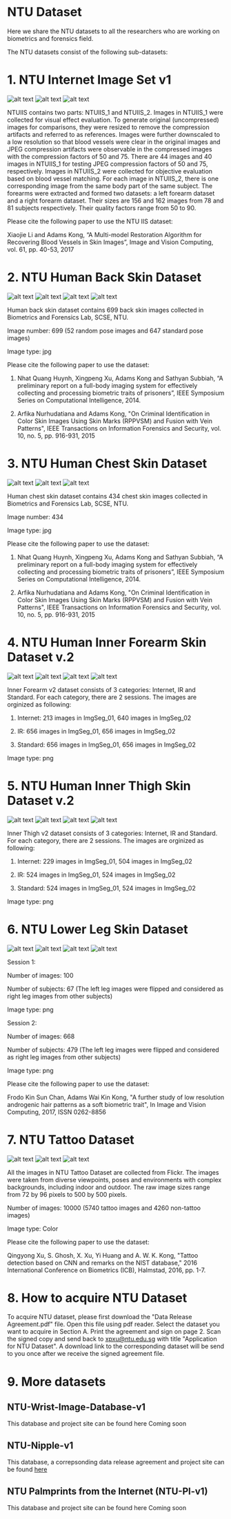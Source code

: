 # NTU Dataset
Here we share the NTU datasets to all the researchers who are working on biometrics and forensics field.

The NTU datasets consist of the following sub-datasets:
# 1. NTU Internet Image Set v1

![alt text](https://github.com/BFLTeam/NTU_Dataset/blob/master/Sample%20Images/Internet%20Images/02.jpg) ![alt text](https://github.com/BFLTeam/NTU_Dataset/blob/master/Sample%20Images/Internet%20Images/15.jpg) ![alt text](https://github.com/BFLTeam/NTU_Dataset/blob/master/Sample%20Images/Internet%20Images/29.jpg)

NTUIIS contains two parts: NTUIIS_1 and NTUIIS_2. Images in NTUIIS_1 were collected for visual effect evaluation. To generate original (uncompressed) images for comparisons, they were resized to remove the compression artifacts and referred to as references. Images were further downscaled to a low resolution so that blood vessels were clear in the original images and JPEG compression artifacts were observable in the compressed images with the compression factors of 50 and 75. There are 44 images and 40 images in NTUIIS_1 for testing JPEG compression factors of 50 and 75, respectively. Images in NTUIIS_2 were collected for objective evaluation based on blood vessel matching. For each image in NTUIIS_2, there is one corresponding image from the same body part of the same subject. The forearms were extracted and formed two datasets: a left forearm dataset and a right forearm dataset. Their sizes are 156 and 162 images from 78 and 81 subjects respectively. Their quality factors range from 50 to 90. 

Please cite the following paper to use the NTU IIS dataset:

Xiaojie Li and Adams Kong, “A Multi-model Restoration Algorithm for Recovering Blood Vessels in Skin Images”, Image and Vision Computing, vol. 61, pp. 40-53, 2017


# 2. NTU Human Back Skin Dataset

![alt text](https://github.com/BFLTeam/NTU_Dataset/blob/master/Sample%20Images/Back/0182_02_02.jpg) ![alt text](https://github.com/BFLTeam/NTU_Dataset/blob/master/Sample%20Images/Back/0184_01_01.jpg) ![alt text](https://github.com/BFLTeam/NTU_Dataset/blob/master/Sample%20Images/Back/0187_01_01.jpg) ![alt text](https://github.com/BFLTeam/NTU_Dataset/blob/master/Sample%20Images/Back/0188_01_01.jpg)

Human back skin dataset contains 699 back skin images collected in Biometrics and Forensics Lab, SCSE, NTU.

Image number: 699 (52 random pose images and 647 standard pose images)

Image type: jpg

Please cite the following paper to use the dataset:

1. Nhat Quang Huynh, Xingpeng Xu, Adams Kong and Sathyan Subbiah, “A preliminary report on a full-body imaging system for effectively collecting and processing biometric traits of prisoners”, IEEE Symposium Series on Computational Intelligence, 2014.

2. Arfika Nurhudatiana and Adams Kong, "On Criminal Identification in Color Skin Images Using Skin Marks (RPPVSM) and Fusion with Vein Patterns", IEEE Transactions on Information Forensics and Security, vol. 10, no. 5, pp. 916-931, 2015


# 3. NTU Human Chest Skin Dataset

![alt text](https://github.com/BFLTeam/NTU_Dataset/blob/master/Sample%20Images/Chest/0174_01_01.jpg) ![alt text](https://github.com/BFLTeam/NTU_Dataset/blob/master/Sample%20Images/Chest/0181_01_01.jpg) ![alt text](https://github.com/BFLTeam/NTU_Dataset/blob/master/Sample%20Images/Chest/0191_01_01.jpg)

Human chest skin dataset contains 434 chest skin images collected in Biometrics and Forensics Lab, SCSE, NTU.

Image number: 434

Image type: jpg

Please cite the following paper to use the dataset:

1. Nhat Quang Huynh, Xingpeng Xu, Adams Kong and Sathyan Subbiah, “A preliminary report on a full-body imaging system for effectively collecting and processing biometric traits of prisoners”, IEEE Symposium Series on Computational Intelligence, 2014.

2. Arfika Nurhudatiana and Adams Kong, "On Criminal Identification in Color Skin Images Using Skin Marks (RPPVSM) and Fusion with Vein Patterns", IEEE Transactions on Information Forensics and Security, vol. 10, no. 5, pp. 916-931, 2015


# 4. NTU Human Inner Forearm Skin Dataset v.2

![alt text](https://github.com/BFLTeam/NTU_Dataset/blob/master/Sample%20Images/Inner%20Forearm/seg_AL0013_00_02_04.png) ![alt text](https://github.com/BFLTeam/NTU_Dataset/blob/master/Sample%20Images/Inner%20Forearm/seg_AL0017_00_02_01.png) ![alt text](https://github.com/BFLTeam/NTU_Dataset/blob/master/Sample%20Images/Inner%20Forearm/seg_AL0018_00_02_01.png) ![alt text](https://github.com/BFLTeam/NTU_Dataset/blob/master/Sample%20Images/Inner%20Forearm/seg_AL0020_00_02_02.png)

Inner Forearm v2 dataset consists of 3 categories: Internet, IR and Standard. For each category, there are 2 sessions. The images are orginized as following:

1. Internet: 213 images in ImgSeg_01, 640 images in ImgSeg_02

2. IR: 656 images in ImgSeg_01, 656 images in ImgSeg_02

3. Standard: 656 images in ImgSeg_01, 656 images in ImgSeg_02

Image type: png


# 5. NTU Human Inner Thigh Skin Dataset v.2

![alt text](https://github.com/BFLTeam/NTU_Dataset/blob/master/Sample%20Images/Inner%20Thigh/seg_TL0006_00_01_01.png) ![alt text](https://github.com/BFLTeam/NTU_Dataset/blob/master/Sample%20Images/Inner%20Thigh/seg_TL0013_00_01_01.png) ![alt text](https://github.com/BFLTeam/NTU_Dataset/blob/master/Sample%20Images/Inner%20Thigh/seg_TL0014_00_01_01.png) ![alt text](https://github.com/BFLTeam/NTU_Dataset/blob/master/Sample%20Images/Inner%20Thigh/seg_TL0031_00_01_01.png)

Inner Thigh v2 dataset consists of 3 categories: Internet, IR and Standard. For each category, there are 2 sessions. The images are orginized as following:

1. Internet: 229 images in ImgSeg_01, 504 images in ImgSeg_02

2. IR: 524 images in ImgSeg_01, 524 images in ImgSeg_02

3. Standard: 524 images in ImgSeg_01, 524 images in ImgSeg_02

Image type: png

# 6. NTU Lower Leg Skin Dataset

![alt text](https://github.com/BFLTeam/NTU_Dataset/blob/master/Sample%20Images/Lower%20Legs/seg_YL0009_00_02_01.png) ![alt text](https://github.com/BFLTeam/NTU_Dataset/blob/master/Sample%20Images/Lower%20Legs/seg_YL0026_00_02_01.png) ![alt text](https://github.com/BFLTeam/NTU_Dataset/blob/master/Sample%20Images/Lower%20Legs/seg_YL0034_00_02_01.png) ![alt text](https://github.com/BFLTeam/NTU_Dataset/blob/master/Sample%20Images/Lower%20Legs/seg_YL0036_00_02_02.png)

Session 1:

Number of images: 100

Number of subjects: 67 (The left leg images were flipped and considered as right leg images from other subjects)

Image type: png


Session 2:

Number of images: 668

Number of subjects: 479 (The left leg images were flipped and considered as right leg images from other subjects)

Image type: png


Please cite the following paper to use the dataset:

Frodo Kin Sun Chan, Adams Wai Kin Kong, "A further study of low resolution androgenic hair patterns as a soft biometric trait", In Image and Vision Computing, 2017, ISSN 0262-8856


# 7. NTU Tattoo Dataset

![alt text](https://github.com/BFLTeam/NTU_Dataset/blob/master/Sample%20Images/Tattoo/100004.jpg) ![alt text](https://github.com/BFLTeam/NTU_Dataset/blob/master/Sample%20Images/Tattoo/100005.jpg) ![alt text](https://github.com/BFLTeam/NTU_Dataset/blob/master/Sample%20Images/Tattoo/100017.jpg)

All the images in NTU Tattoo Dataset are collected from Flickr. The images were taken from diverse viewpoints, poses and environments with complex backgrounds, including indoor and outdoor. The raw image sizes range from 72 by 96 pixels to 500 by 500 pixels.

Number of images: 10000 (5740 tattoo images and 4260 non-tattoo images)

Image type: Color

Please cite the following paper to use the dataset:

Qingyong Xu, S. Ghosh, X. Xu, Yi Huang and A. W. K. Kong, "Tattoo detection based on CNN and remarks on the NIST database," 2016 International Conference on Biometrics (ICB), Halmstad, 2016, pp. 1-7.


# 8. How to acquire NTU Dataset
To acquire NTU dataset, please first download the "Data Release Agreement.pdf" file. Open this file using pdf reader. Select the dataset you want to acquire in Section A. Print the agreement and sign on page 2. Scan the signed copy and send back to xpxu@ntu.edu.sg with title "Application for NTU Dataset". A download link to the corresponding dataset will be send to you once after we receive the signed agreement file.

# 9. More datasets 

## NTU-Wrist-Image-Database-v1
This database and project site can be found here
Coming soon
## NTU-Nipple-v1 
This database, a correpsonding data release agreement and project site can be found [here](https://github.com/matkowski-voy/The-Nipple-Areola-Complex-for-Criminal-Identification)
## NTU Palmprints from the Internet (NTU-PI-v1) 
This database and project site can be found here
Coming soon

